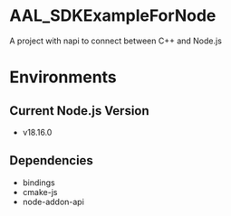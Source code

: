 # AAL_SDKExampleForNode
A project with napi to connect between C++ and Node.js

# Environments
## Current Node.js Version
 - v18.16.0
## Dependencies
 - bindings
 - cmake-js
 - node-addon-api
